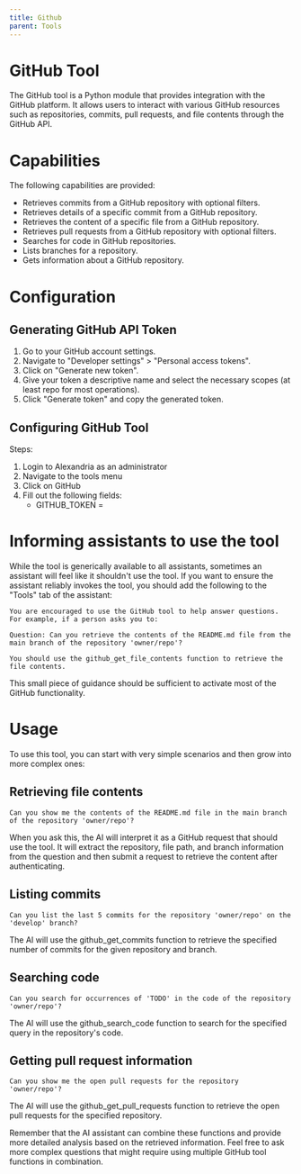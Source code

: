 ```yaml
---
title: Github
parent: Tools
---
```


# GitHub Tool

The GitHub tool is a Python module that provides integration with the GitHub platform. It allows users to interact with various GitHub resources such as repositories, commits, pull requests, and file contents through the GitHub API.

# Capabilities

The following capabilities are provided:

* Retrieves commits from a GitHub repository with optional filters.
* Retrieves details of a specific commit from a GitHub repository.
* Retrieves the content of a specific file from a GitHub repository.
* Retrieves pull requests from a GitHub repository with optional filters.
* Searches for code in GitHub repositories.
* Lists branches for a repository.
* Gets information about a GitHub repository.

# Configuration

## Generating GitHub API Token

1. Go to your GitHub account settings.
1. Navigate to "Developer settings" > "Personal access tokens".
1. Click on "Generate new token".
1. Give your token a descriptive name and select the necessary scopes (at least repo for most operations).
1. Click "Generate token" and copy the generated token.

## Configuring GitHub Tool

Steps:

1. Login to Alexandria as an administrator
1. Navigate to the tools menu
1. Click on GitHub
1. Fill out the following fields:
    * GITHUB_TOKEN =

# Informing assistants to use the tool

While the tool is generically available to all assistants, sometimes an assistant will feel like it shouldn't use the tool. If you want to ensure the assistant reliably invokes the tool, you should add the following to the "Tools" tab of the assistant:

```
You are encouraged to use the GitHub tool to help answer questions. For example, if a person asks you to:

Question: Can you retrieve the contents of the README.md file from the main branch of the repository 'owner/repo'?

You should use the github_get_file_contents function to retrieve the file contents.
```

This small piece of guidance should be sufficient to activate most of the GitHub functionality.

# Usage
To use this tool, you can start with very simple scenarios and then grow into more complex ones:

## Retrieving file contents

```
Can you show me the contents of the README.md file in the main branch of the repository 'owner/repo'?
```

When you ask this, the AI will interpret it as a GitHub request that should use the tool. It will extract the repository, file path, and branch information from the question and then submit a request to retrieve the content after authenticating.

## Listing commits
```
Can you list the last 5 commits for the repository 'owner/repo' on the 'develop' branch?
```

The AI will use the github_get_commits function to retrieve the specified number of commits for the given repository and branch.

## Searching code
```
Can you search for occurrences of 'TODO' in the code of the repository 'owner/repo'?
```
The AI will use the github_search_code function to search for the specified query in the repository's code.

## Getting pull request information
```
Can you show me the open pull requests for the repository 'owner/repo'?
```
The AI will use the github_get_pull_requests function to retrieve the open pull requests for the specified repository.

Remember that the AI assistant can combine these functions and provide more detailed analysis based on the retrieved information. Feel free to ask more complex questions that might require using multiple GitHub tool functions in combination.